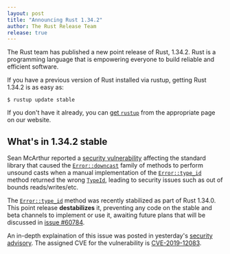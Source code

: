 ```yaml
---
layout: post
title: "Announcing Rust 1.34.2"
author: The Rust Release Team
release: true
---
```


The Rust team has published a new point release of Rust, 1.34.2. Rust is a
programming language that is empowering everyone to build reliable and
efficient software.

If you have a previous version of Rust installed via rustup, getting Rust
1.34.2 is as easy as:

```console
$ rustup update stable
```

If you don't have it already, you can [get `rustup`][install] from the
appropriate page on our website.

[install]: https://www.rust-lang.org/install.html
[notes]: https://github.com/rust-lang/rust/blob/stable/RELEASES.md#version-TODO

## What's in 1.34.2 stable

Sean McArthur reported a [security vulnerability][ml] affecting the standard
library that caused the [`Error::downcast`][Error::downcast] family of methods
to perform unsound casts when a manual implementation of the
[`Error::type_id`][Error::type_id] method returned the wrong
[`TypeId`][TypeId], leading to security issues such as out of bounds
reads/writes/etc.

The [`Error::type_id`][Error::type_id] method was recently stabilized as part
of Rust 1.34.0. This point release **destabilizes** it, preventing any code on
the stable and beta channels to implement or use it, awaiting future plans that
will be discussed in [issue #60784][60784].

An in-depth explaination of this issue was posted in yesterday's [security
advisory][ml]. The assigned CVE for the vulnerability is [CVE-2019-12083][cve].

[ml]: https://groups.google.com/forum/#!topic/rustlang-security-announcements/aZabeCMUv70
[Error::downcast]: https://doc.rust-lang.org/stable/std/error/trait.Error.html#method.downcast
[Error::type_id]: https://doc.rust-lang.org/stable/std/error/trait.Error.html#method.type_id
[TypeId]: https://doc.rust-lang.org/stable/std/any/struct.TypeId.html
[60784]: https://github.com/rust-lang/rust/issues/60784
[cve]: https://cve.mitre.org/cgi-bin/cvename.cgi?name=CVE-2019-12083
